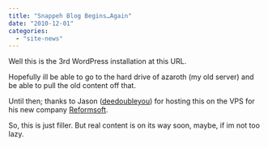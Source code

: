 ```yaml
---
title: "Snappeh Blog Begins…Again"
date: "2010-12-01"
categories: 
  - "site-news"
---
```


Well this is the 3rd WordPress installation at this URL.

Hopefully ill be able to go to the hard drive of azaroth (my old server) and be able to pull the old content off that.

Until then; thanks to Jason ([deedoubleyou](http://deedoubleyou.net)) for hosting this on the VPS for his new company [Reformsoft](http://reformsoft.org).

So, this is just filler. But real content is on its way soon, maybe, if im not too lazy.
